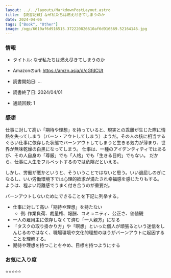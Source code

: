 ```yaml
---
layout: ../../layouts/MarkdownPostLayout.astro
title: 【読書記録】なぜ私たちは燃え尽きてしまうのか
date: 2024-04-06
tags: ["Book", "Other"]
image: /ogp/6610af6d916515.372220826610af6d916569.52164146.jpg
---
```


### 情報
- タイトル: なぜ私たちは燃え尽きてしまうのか
- Amazonのurl: https://amzn.asia/d/cGfdCUt

- 読書開始日: ...
- 読書終了日: 2024/04/01
- 通読回数: 1

### 感想

仕事に対して高い「期待や理想」を持っていると、現実との乖離が生じた際に情熱を失ってしまう（バーン・アウトしてしまう）ようだ。その人の核に相当するぐらい仕事に依存した状態でバーンアウトしてしまうと生きる気力が薄まり、世界が無味乾燥の白黒になってしまう。
仕事は、一種のアイデンティティではあるが、その人自身の「尊厳」でも「人格」でも「生きる目的」でもない。
だから、仕事に人生をフルベットするのでは危険だといえる。

しかし、労働が悪かというと、そういうことではないと思う。いい退屈しのぎになるし、いい労働環境下では心理的欲求が満たされ幸福感を感じたりもする。
ようは、程よい距離感でうまく付き合うのが重要だ。

バーンアウトしないためにできることを下記に列挙する。
- 仕事に対して高い「期待や理想」を持たない
    - 例: 作業負荷、裁量権、報酬、コミュニティ、公正さ、価値観
- 一人の雇用主に依存しなくて済む「一人親方」になる
- 「タスクの取り掛かり方」や「瞑想」といった個人が頑張るという迷信をしんじるのではなく、職場環境や文化的理想のほうがバーンアウトに起因することを理解する。
- 期待や理想を持つことをやめ、目標を持つようにする

### お気に入り度
⭐️⭐️⭐️⭐️⭐️